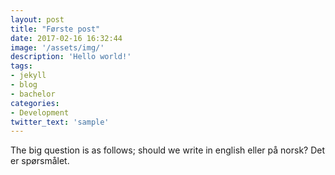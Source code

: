 ```yaml
---
layout: post
title: "Første post"
date: 2017-02-16 16:32:44
image: '/assets/img/'
description: 'Hello world!'
tags:
- jekyll 
- blog
- bachelor
categories:
- Development
twitter_text: 'sample'
---
```


The big question is as follows; should we write in english eller på norsk? Det er spørsmålet. 






